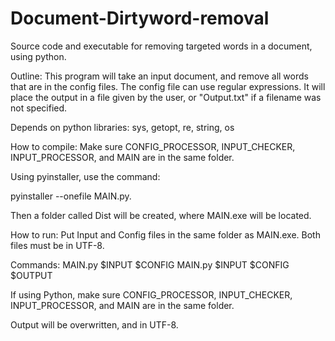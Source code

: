 # Document-Dirtyword-removal
Source code and executable for removing targeted words in a document, using python.


Outline:
This program will take an input document, and remove all words that are in the config files. The config file can use regular expressions.
It will place the output in a file given by the user, or "Output.txt" if a filename was not specified.

Depends on python libraries: sys, getopt, re, string, os

How to compile:
Make sure CONFIG_PROCESSOR, INPUT_CHECKER, INPUT_PROCESSOR, and MAIN are in the same folder.

Using pyinstaller, use the command:

pyinstaller --onefile MAIN.py.

Then a folder called Dist will be created, where MAIN.exe will be located.

How to run:
Put Input and Config files in the same folder as MAIN.exe.
Both files must be in UTF-8.

Commands: MAIN.py $INPUT $CONFIG 
	  MAIN.py $INPUT $CONFIG $OUTPUT

If using Python, make sure CONFIG_PROCESSOR, INPUT_CHECKER, INPUT_PROCESSOR, and MAIN are in the same folder.

Output will be overwritten, and in UTF-8.

